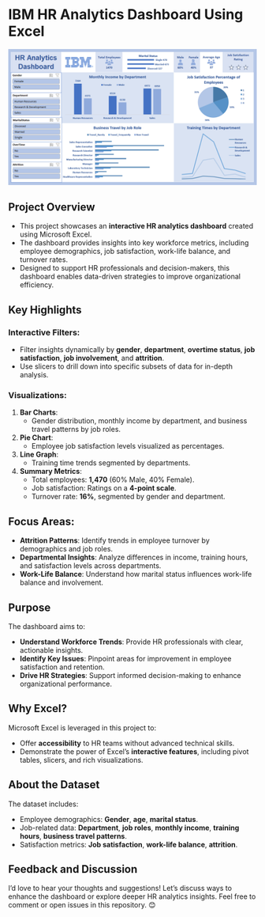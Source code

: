 # IBM HR Analytics Dashboard Using Excel 

![image](DashboardPreview.png)

## Project Overview
- This project showcases an **interactive HR analytics dashboard** created using Microsoft Excel. 
- The dashboard provides insights into key workforce metrics, including employee demographics, job satisfaction, work-life balance, and turnover rates. 
- Designed to support HR professionals and decision-makers, this dashboard enables data-driven strategies to improve organizational efficiency.

## Key Highlights

### Interactive Filters:
- Filter insights dynamically by **gender**, **department**, **overtime status**, **job satisfaction**, **job involvement**, and **attrition**.
- Use slicers to drill down into specific subsets of data for in-depth analysis.

### Visualizations:
1. **Bar Charts**: 
   - Gender distribution, monthly income by department, and business travel patterns by job roles.
2. **Pie Chart**: 
   - Employee job satisfaction levels visualized as percentages.
3. **Line Graph**:
   - Training time trends segmented by departments.
4. **Summary Metrics**:
   - Total employees: **1,470** (60% Male, 40% Female).
   - Job satisfaction: Ratings on a **4-point scale**.
   - Turnover rate: **16%**, segmented by gender and department.

## Focus Areas:
- **Attrition Patterns**: Identify trends in employee turnover by demographics and job roles.
- **Departmental Insights**: Analyze differences in income, training hours, and satisfaction levels across departments.
- **Work-Life Balance**: Understand how marital status influences work-life balance and involvement.

## Purpose
The dashboard aims to:
- **Understand Workforce Trends**: Provide HR professionals with clear, actionable insights.
- **Identify Key Issues**: Pinpoint areas for improvement in employee satisfaction and retention.
- **Drive HR Strategies**: Support informed decision-making to enhance organizational performance.

## Why Excel?
Microsoft Excel is leveraged in this project to:
- Offer **accessibility** to HR teams without advanced technical skills.
- Demonstrate the power of Excel’s **interactive features**, including pivot tables, slicers, and rich visualizations.

## About the Dataset
The dataset includes:
- Employee demographics: **Gender**, **age**, **marital status**.
- Job-related data: **Department**, **job roles**, **monthly income**, **training hours**, **business travel patterns**.
- Satisfaction metrics: **Job satisfaction**, **work-life balance**, **attrition**.

## Feedback and Discussion
I’d love to hear your thoughts and suggestions! Let’s discuss ways to enhance the dashboard or explore deeper HR analytics insights. Feel free to comment or open issues in this repository. 😊
